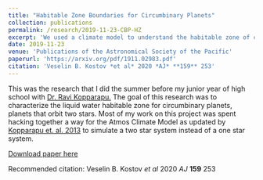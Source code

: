 ```yaml
---
title: "Habitable Zone Boundaries for Circumbinary Planets"
collection: publications
permalink: /research/2019-11-23-CBP-HZ
excerpt: 'We used a climate model to understand the habitable zone of circumbinary planets'
date: 2019-11-23
venue: 'Publications of the Astronomical Society of the Pacific'
paperurl: 'https://arxiv.org/pdf/1911.02983.pdf'
citation: 'Veselin B. Kostov *et al* 2020 *AJ* **159** 253'
---
```

This was the research that I did the summer before my junior year of high school with [Dr. Ravi Kopparapu.](https://personal.ems.psu.edu/~ruk15/)  The goal of this research was to characterize the liquid water habitable zone for circumbinary planets, planets that orbit two stars.  Most of my work on this project was spent hacking together a way for the Atmos Climate Model as updated by [Kopparapu et. al. 2013](https://arxiv.org/abs/1301.6674) to simulate a two star system instead of a one star system.

[Download paper here](https://arxiv.org/pdf/1911.02983.pdf)

Recommended citation: Veselin B. Kostov *et al* 2020 *AJ* **159** 253
